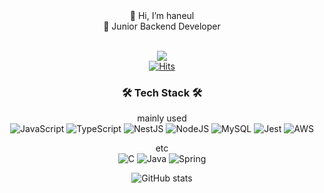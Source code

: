 
<div align = "center">
👋 Hi, I’m haneul<br>
👶 Junior Backend Developer<br><br>
  
<a href="https://velog.io/@hahaha" target="_blank"><img src="https://img.shields.io/badge/Velog-20c997?style=flat-square&logo=Vimeo&logoColor=white"/></a><br>
  [![Hits](https://hits.seeyoufarm.com/api/count/incr/badge.svg?url=https%3A%2F%2Fgithub.com%2Fhaneulhaneul&count_bg=%2379C83D&title_bg=%23ACAEA4&icon=smugmug.svg&icon_color=%23E7E7E7&title=hits&edge_flat=true)](https://hits.seeyoufarm.com)
  

<h3>🛠 Tech Stack 🛠</h3>

mainly used<br>
![JavaScript](https://img.shields.io/badge/javascript-%23323330.svg?style=for-the-badge&logo=javascript&logoColor=%23F7DF1E)
![TypeScript](https://img.shields.io/badge/typescript-%23007ACC.svg?style=for-the-badge&logo=typescript&logoColor=white)
![NestJS](https://img.shields.io/badge/nestjs-%23E0234E.svg?style=for-the-badge&logo=nestjs&logoColor=white)
![NodeJS](https://img.shields.io/badge/node.js-6DA55F?style=for-the-badge&logo=node.js&logoColor=white)
![MySQL](https://img.shields.io/badge/mysql-%2300f.svg?style=for-the-badge&logo=mysql&logoColor=white)
![Jest](https://img.shields.io/badge/-jest-%23C21325?style=for-the-badge&logo=jest&logoColor=white)
![AWS](https://img.shields.io/badge/AWS-%23FF9900.svg?style=for-the-badge&logo=amazon-aws&logoColor=white)

etc<br>
![C](https://img.shields.io/badge/c-%2300599C.svg?style=for-the-badge&logo=c&logoColor=white)
![Java](https://img.shields.io/badge/java-%23ED8B00.svg?style=for-the-badge&logo=java&logoColor=white)
![Spring](https://img.shields.io/badge/spring-%236DB33F.svg?style=for-the-badge&logo=spring&logoColor=white)

![GitHub stats](https://github-readme-stats.vercel.app/api?username=haneulhaneul&show_icons=true&theme=graywhite)
